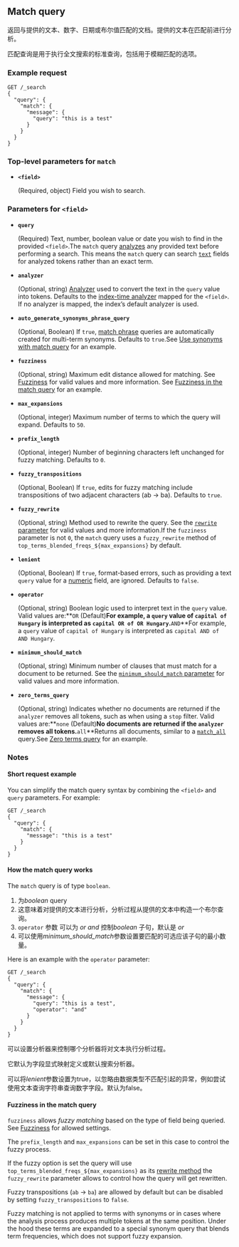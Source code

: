 ## Match query

返回与提供的文本、数字、日期或布尔值匹配的文档。提供的文本在匹配前进行分析。

匹配查询是用于执行全文搜索的标准查询，包括用于模糊匹配的选项。

### Example request

```console
GET /_search
{
  "query": {
    "match": {
      "message": {
        "query": "this is a test"
      }
    }
  }
}
```

### Top-level parameters for `match`

- **`<field>`**

  (Required, object) Field you wish to search.

### Parameters for `<field>`

- **`query`**

  (Required) Text, number, boolean value or date you wish to find in the provided `<field>`.The `match` query [analyzes](https://www.elastic.co/guide/en/elasticsearch/reference/7.17/analysis.html) any provided text before performing a search. This means the `match` query can search [`text`](https://www.elastic.co/guide/en/elasticsearch/reference/7.17/text.html) fields for analyzed tokens rather than an exact term.

- **`analyzer`**

  (Optional, string) [Analyzer](https://www.elastic.co/guide/en/elasticsearch/reference/7.17/analysis.html) used to convert the text in the `query` value into tokens. Defaults to the [index-time analyzer](https://www.elastic.co/guide/en/elasticsearch/reference/7.17/specify-analyzer.html#specify-index-time-analyzer) mapped for the `<field>`. If no analyzer is mapped, the index’s default analyzer is used.

- **`auto_generate_synonyms_phrase_query`**

  (Optional, Boolean) If `true`, [match phrase](https://www.elastic.co/guide/en/elasticsearch/reference/7.17/query-dsl-match-query-phrase.html) queries are automatically created for multi-term synonyms. Defaults to `true`.See [Use synonyms with match query](https://www.elastic.co/guide/en/elasticsearch/reference/7.17/query-dsl-match-query.html#query-dsl-match-query-synonyms) for an example.

- **`fuzziness`**

  (Optional, string) Maximum edit distance allowed for matching. See [Fuzziness](https://www.elastic.co/guide/en/elasticsearch/reference/7.17/common-options.html#fuzziness) for valid values and more information. See [Fuzziness in the match query](https://www.elastic.co/guide/en/elasticsearch/reference/7.17/query-dsl-match-query.html#query-dsl-match-query-fuzziness) for an example.

- **`max_expansions`**

  (Optional, integer) Maximum number of terms to which the query will expand. Defaults to `50`.

- **`prefix_length`**

  (Optional, integer) Number of beginning characters left unchanged for fuzzy matching. Defaults to `0`.

- **`fuzzy_transpositions`**

  (Optional, Boolean) If `true`, edits for fuzzy matching include transpositions of two adjacent characters (ab → ba). Defaults to `true`.

- **`fuzzy_rewrite`**

  (Optional, string) Method used to rewrite the query. See the [`rewrite` parameter](https://www.elastic.co/guide/en/elasticsearch/reference/7.17/query-dsl-multi-term-rewrite.html) for valid values and more information.If the `fuzziness` parameter is not `0`, the `match` query uses a `fuzzy_rewrite` method of `top_terms_blended_freqs_${max_expansions}` by default.

- **`lenient`**

  (Optional, Boolean) If `true`, format-based errors, such as providing a text `query` value for a [numeric](https://www.elastic.co/guide/en/elasticsearch/reference/7.17/number.html) field, are ignored. Defaults to `false`.

- **`operator`**

  (Optional, string) Boolean logic used to interpret text in the `query` value. Valid values are:**`OR` (Default)**For example, a `query` value of `capital of Hungary` is interpreted as `capital OR of OR Hungary`.**`AND`**For example, a `query` value of `capital of Hungary` is interpreted as `capital AND of AND Hungary`.

- **`minimum_should_match`**

  (Optional, string) Minimum number of clauses that must match for a document to be returned. See the [`minimum_should_match` parameter](https://www.elastic.co/guide/en/elasticsearch/reference/7.17/query-dsl-minimum-should-match.html) for valid values and more information.

- **`zero_terms_query`**

  (Optional, string) Indicates whether no documents are returned if the `analyzer` removes all tokens, such as when using a `stop` filter. Valid values are:**`none` (Default)**No documents are returned if the `analyzer` removes all tokens.**`all`**Returns all documents, similar to a [`match_all`](https://www.elastic.co/guide/en/elasticsearch/reference/7.17/query-dsl-match-all-query.html) query.See [Zero terms query](https://www.elastic.co/guide/en/elasticsearch/reference/7.17/query-dsl-match-query.html#query-dsl-match-query-zero) for an example.









### Notes

#### Short request example

You can simplify the match query syntax by combining the `<field>` and `query` parameters. For example:

```console
GET /_search
{
  "query": {
    "match": {
      "message": "this is a test"
    }
  }
}
```



#### How the match query works

The `match` query is of type `boolean`. 

1. 为*boolean* query
2. 这意味着对提供的文本进行分析，分析过程从提供的文本中构造一个布尔查询。
3.  `operator` 参数 可以为 *or* *and*  控制*boolean* 子句，默认是 *or*  
4. 可以使用*minimum_should_match*参数设置要匹配的可选应该子句的最小数量。

Here is an example with the `operator` parameter:

```console
GET /_search
{
  "query": {
    "match": {
      "message": {
        "query": "this is a test",
        "operator": "and"
      }
    }
  }
}
```

可以设置分析器来控制哪个分析器将对文本执行分析过程。

它默认为字段显式映射定义或默认搜索分析器。

可以将*lenient*参数设置为true，以忽略由数据类型不匹配引起的异常，例如尝试使用文本查询字符串查询数字字段。默认为false。

#### Fuzziness in the match query

`fuzziness` allows *fuzzy matching* based on the type of field being queried. See [Fuzziness](https://www.elastic.co/guide/en/elasticsearch/reference/7.17/common-options.html#fuzziness) for allowed settings.

The `prefix_length` and `max_expansions` can be set in this case to control the fuzzy process.

 If the fuzzy option is set the query will use `top_terms_blended_freqs_${max_expansions}` as its [rewrite method](https://www.elastic.co/guide/en/elasticsearch/reference/7.17/query-dsl-multi-term-rewrite.html) the `fuzzy_rewrite` parameter allows to control how the query will get rewritten.

Fuzzy transpositions (`ab` → `ba`) are allowed by default but can be disabled by setting `fuzzy_transpositions` to `false`.

Fuzzy matching is not applied to terms with synonyms or in cases where the analysis process produces multiple tokens at the same position. Under the hood these terms are expanded to a special synonym query that blends term frequencies, which does not support fuzzy expansion.